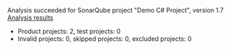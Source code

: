 Analysis succeeded for SonarQube project "Demo C# Project", version 1.7 [Analysis results](http://192.168.99.100:9000/dashboard/index/org.sonarqube:sonarqube-scanner-msbuild)
- Product projects: 2, test projects: 0
- Invalid projects: 0, skipped projects: 0, excluded projects: 0
